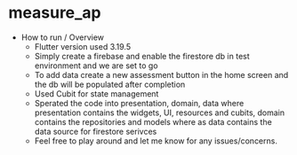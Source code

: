 # measure_ap

- How to run / Overview
    - Flutter version used 3.19.5
    - Simply create a firebase and enable the firestore db in test environment and we are set to go
    - To add data create a new assessment button in the home screen and the db will be populated after completion
    - Used Cubit for state management 
    - Sperated the code into presentation, domain, data where presentation contains the widgets, UI, resources and cubits,
    domain contains the repositories and models where as data contains the data source for firestore serivces
    - Feel free to play around and let me know for any issues/concerns. 
    